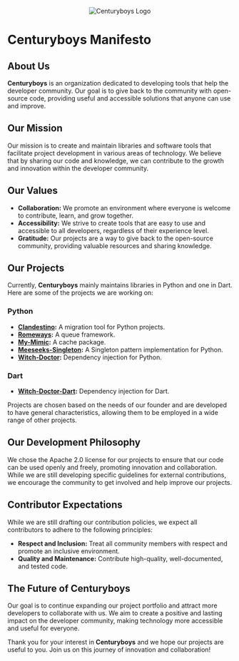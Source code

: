 <p align="center">
  <img src="https://avatars.githubusercontent.com/u/122887367?s=400&v=4" alt="Centuryboys Logo">
</p>

# Centuryboys Manifesto

## About Us

**Centuryboys** is an organization dedicated to developing tools that help the developer community. Our goal is to give back to the community with open-source code, providing useful and accessible solutions that anyone can use and improve.

## Our Mission

Our mission is to create and maintain libraries and software tools that facilitate project development in various areas of technology. We believe that by sharing our code and knowledge, we can contribute to the growth and innovation within the developer community.

## Our Values

- **Collaboration:** We promote an environment where everyone is welcome to contribute, learn, and grow together.
- **Accessibility:** We strive to create tools that are easy to use and accessible to all developers, regardless of their experience level.
- **Gratitude:** Our projects are a way to give back to the open-source community, providing valuable resources and sharing knowledge.

## Our Projects

Currently, **Centuryboys** mainly maintains libraries in Python and one in Dart. Here are some of the projects we are working on:

### Python
- **[Clandestino](https://github.com/CenturyBoys/clandestino):** A migration tool for Python projects.
- **[Romeways](https://github.com/CenturyBoys/romeways):** A queue framework.
- **[My-Mimic](https://github.com/CenturyBoys/my-mimic):** A cache package.
- **[Meeseeks-Singleton](https://github.com/CenturyBoys/meeseeks-singleton):** A Singleton pattern implementation for Python.
- **[Witch-Doctor](https://github.com/CenturyBoys/witch-doctor):** Dependency injection for Python.

### Dart
- **[Witch-Doctor-Dart](https://github.com/CenturyBoys/witch-doctor-dart):** Dependency injection for Dart.

Projects are chosen based on the needs of our founder and are developed to have general characteristics, allowing them to be employed in a wide range of other projects.

## Our Development Philosophy

We chose the Apache 2.0 license for our projects to ensure that our code can be used openly and freely, promoting innovation and collaboration. While we are still developing specific guidelines for external contributions, we encourage the community to get involved and help improve our projects.

## Contributor Expectations

While we are still drafting our contribution policies, we expect all contributors to adhere to the following principles:

- **Respect and Inclusion:** Treat all community members with respect and promote an inclusive environment.
- **Quality and Maintenance:** Contribute high-quality, well-documented, and tested code.

## The Future of Centuryboys

Our goal is to continue expanding our project portfolio and attract more developers to collaborate with us. We aim to create a positive and lasting impact on the developer community, making technology more accessible and useful for everyone.

Thank you for your interest in **Centuryboys** and we hope our projects are useful to you. Join us on this journey of innovation and collaboration!
